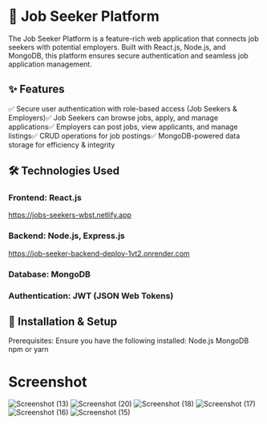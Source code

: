# 🚀 Job Seeker Platform

The Job Seeker Platform is a feature-rich web application that connects job seekers with potential employers. Built with React.js, Node.js, and MongoDB, this platform ensures secure authentication and seamless job application management.

## ✨ Features
✅ Secure user authentication with role-based access (Job Seekers & Employers)✅ Job Seekers can browse jobs, apply, and manage applications✅ Employers can post jobs, view applicants, and manage listings✅ CRUD operations for job postings✅ MongoDB-powered data storage for efficiency & integrity

## 🛠 Technologies Used

### Frontend: React.js
https://jobs-seekers-wbst.netlify.app

### Backend: Node.js, Express.js
https://job-seeker-backend-deploy-1vt2.onrender.com

### Database: MongoDB

### Authentication: JWT (JSON Web Tokens)

## 🚀 Installation & Setup

Prerequisites:
Ensure you have the following installed:
Node.js
MongoDB
npm or yarn


# Screenshot

![Screenshot (13)](https://github.com/ddeshav222/Job_seeker/assets/98301962/725b353f-16f9-45a0-807e-009c81b48996)
![Screenshot (20)](https://github.com/ddeshav222/Job_seeker/assets/98301962/13e40ee0-3091-46bf-b2f7-ed47c02b59fb)
![Screenshot (18)](https://github.com/ddeshav222/Job_seeker/assets/98301962/f978e1c3-af06-4fcc-8cff-b1f09eb623a5)
![Screenshot (17)](https://github.com/ddeshav222/Job_seeker/assets/98301962/f185275c-6d7d-4b5f-9760-0c3543b7f91c)
![Screenshot (16)](https://github.com/ddeshav222/Job_seeker/assets/98301962/ccaacee6-6ba7-4373-a956-6e93a2789286)
![Screenshot (15)](https://github.com/ddeshav222/Job_seeker/assets/98301962/4feb83fd-e69a-4a54-85b3-03b433494dc7)
